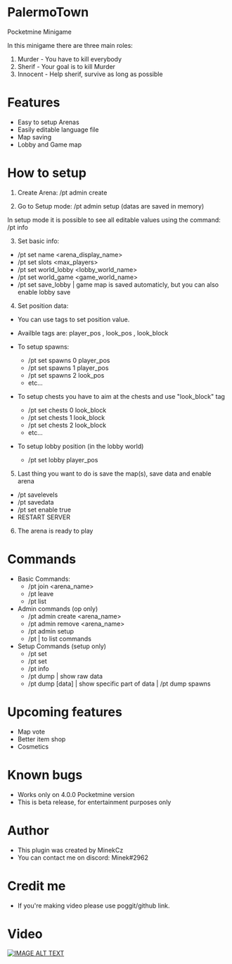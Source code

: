 # PalermoTown
Pocketmine Minigame

In this minigame there are three main roles:
1. Murder - You have to kill everybody
2. Sherif - Your goal is to kill Murder
3. Innocent - Help sherif, survive as long as possible


# Features
- Easy to setup Arenas
- Easily editable language file
- Map saving
- Lobby and Game map

# How to setup

1. Create Arena: /pt admin create <ArenaName>

2. Go to Setup mode: /pt admin setup
(datas are saved in memory)

In setup mode it is possible to see all editable values using the command:
/pt info

3. Set basic info:
- /pt set name <arena_display_name>
- /pt set slots <max_players>
- /pt set world_lobby <lobby_world_name>
- /pt set world_game <game_world_name>
- /pt set save_lobby <true or false> | game map is saved automaticly, but you can also enable lobby save

4. Set position data:
- You can use tags to set position value.
- Availble tags are: player_pos ,  look_pos , look_block

- To setup spawns:
  - /pt set spawns 0 player_pos
  - /pt set spawns 1 player_pos
  - /pt set spawns 2 look_pos
  - etc...
- To setup chests you have to aim at the chests and use "look_block" tag
  - /pt set chests 0 look_block
  - /pt set chests 1 look_block
  - /pt set chests 2 look_block
  - etc...
- To setup lobby position (in the lobby world)
  - /pt set lobby player_pos
5. Last thing you want to do is save the map(s), save data and enable arena
  - /pt savelevels
  - /pt savedata
  - /pt set enable true
  - RESTART SERVER
6. The arena is ready to play

# Commands
  - Basic Commands:
    - /pt join <arena_name>
    - /pt leave
    - /pt list
  - Admin commands (op only)
    - /pt admin create <arena_name>
    - /pt admin remove <arena_name>
    - /pt admin setup
    - /pt | to list commands
  - Setup Commands (setup only)
    - /pt set <data> <value>
    - /pt set <data> <number> <value>
    - /pt info
    - /pt dump | show raw data
    - /pt dump [data] | show specific part of data | /pt dump spawns
    
# Upcoming features
  - Map vote
  - Better item shop
  - Cosmetics
# Known bugs
  - Works only on 4.0.0 Pocketmine version
  - This is beta release, for entertainment purposes only
  
# Author
 - This plugin was created by MinekCz
 - You can contact me on discord: Minek#2962
 
# Credit me
  - If you're making video please use poggit/github link.

# Video
  [![IMAGE ALT TEXT](http://img.youtube.com/vi/bmq_-e6qfGM/0.jpg)](http://www.youtube.com/watch?v=bmq_-e6qfGM "Video Title")
